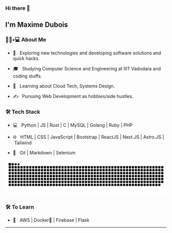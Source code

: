 ### Hi there 👋<h2> I'm Maxime Dubois</h2>

<h3> 👨🏻•💻 About Me </h3>



- 🤔 &nbsp; Exploring new technologies and developing software solutions and quick hacks.

- 🎓 &nbsp; Studying Computer Science and Engineering at IIIT Vadodara and coding stuffs.

- 🌱 &nbsp; Learning about Cloud Tech, Systems Design.

- ✍️ &nbsp; Pursuing Web Development as hobbies/side hustles.



<h3>🛠 Tech Stack</h3>



- 💻 &nbsp; Python | JS | Rust | C | MySQL | Golang | Ruby | PHP

- 🌐 &nbsp; HTML | CSS | JavaScript | Bootstrap | ReactJS | Next.JS | Astro.JS | Tailwind

- 🔧 &nbsp; Git | Markdown | Selenium 

<!--

- 🛢 &nbsp; MySQL | MongoDB

- 🔧 &nbsp; Git | Markdown | Selenium | Tidyverse

- 🖥 &nbsp; Illustrator| Photoshop | InDesign

-->

<img src="https://raw.githubusercontent.com/makcimerrr/makcimerrr/output/snake.svg" alt="Snake animation" />



<h3>🛠 To Learn</h3>

- 🔧 &nbsp; AWS | Docker🐳 | Firebase | Flask

<hr>

